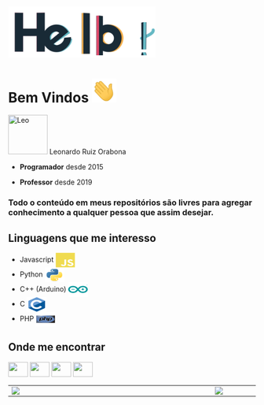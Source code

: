 <img src="https://github.com/Leoruiz197/Leoruiz197/blob/main/img/hello.gif" width="300px">

# Bem Vindos <img src="https://github.com/Leoruiz197/Leoruiz197/blob/main/img/Hi.gif" width="50px">

[//]: contributor-faces

<a href="https://github.com/leoruiz197"><img src="https://avatars.githubusercontent.com/u/14226441?v=4" title="Leo" width="80" height="80"></a> Leonardo Ruiz Orabona

- **Programador** desde 2015

- **Professor** desde 2019

### **Todo o conteúdo em meus repositórios** são livres para agregar conhecimento a qualquer pessoa que assim desejar.

## Linguagens que me interesso

- Javascript <img align="center" alt="Js" height="30" width="40" src="https://raw.githubusercontent.com/devicons/devicon/master/icons/javascript/javascript-plain.svg">
- Python <img align="center" alt="Python" height="30" width="40" src="https://raw.githubusercontent.com/devicons/devicon/master/icons/python/python-original.svg">
- C++ (Arduino) <img align="center" alt="Arduino" height="30" width="40" src="https://raw.githubusercontent.com/devicons/devicon/master/icons/arduino/arduino-original.svg">
- C <img align="center" alt="C" height="30" width="40" src="https://raw.githubusercontent.com/devicons/devicon/master/icons/c/c-original.svg">
- PHP <img align="center" alt="PHP" height="30" width="40" src="https://raw.githubusercontent.com/devicons/devicon/master/icons/php/php-original.svg">

## Onde me encontrar

<div>
  <a href="https://www.youtube.com/channel/UC3dCtxAY9GUUUwXwyDnX1Kg"><img height="30" width="40" style="fill: #DA4567;" src = "https://simpleicons.org/icons/youtube.svg"></a>
  <a href="https://www.instagram.com/leoruiz197/"><img height="30" width="40" src = "https://simpleicons.org/icons/instagram.svg"></a>
  <a href= "https://www.linkedin.com/in/leonardoorabona/"><img height="30" width="40" src = "https://simpleicons.org/icons/linkedin.svg"></a>
  <a href="mailto:ruizruizleo@hotmail.com"><img height="30" width="40" src = "https://simpleicons.org/icons/gmail.svg"></a>
</div>

<table border:none>
    <tr>
        <td border:none><img width="400px" align="left" src="https://github-readme-stats.vercel.app/api/top-langs/?username=Leoruiz197&show_icons=true&hide=html,Visual Basic .NET&langs_count=10&layout=compact&theme=buefy&count_private=true" />
      </td>
        <td border:none><img width="495px" align="left" src="https://github-readme-stats.vercel.app/api?username=Leoruiz197&theme=buefy&?theme=dark&show_icons=true%count_private=true&include_all_commits=true&hide=contribs,prs,issues"/>
      </td> 
</table>

